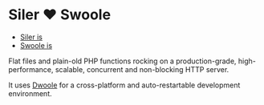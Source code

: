 # Siler ❤️ Swoole

* [Siler is](https://github.com/leocavalcante/siler)
* [Swoole is](https://www.swoole.co.uk/)

Flat files and plain-old PHP functions rocking on a production-grade, high-performance, scalable, concurrent and non-blocking HTTP server.

It uses [Dwoole](https://github.com/leocavalcante/dwoole) for a cross-platform and auto-restartable development environment.